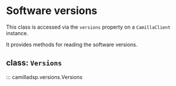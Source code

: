 # Software versions
This class is accessed via the `versions` property on a `CamillaClient` instance.

It provides methods for reading the software versions.

##  class: `Versions`
::: camilladsp.versions.Versions